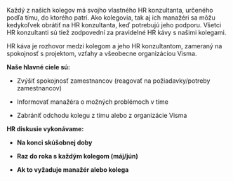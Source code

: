 Každý z našich kolegov má svojho vlastného HR konzultanta, určeného podľa tímu, do ktorého patrí. Ako kolegovia, tak aj ich manažéri sa môžu kedykoľvek obrátiť na HR konzultanta, keď potrebujú jeho podporu. Všetci HR konzultanti sú tiež zodpovední za pravidelné HR kávy s našimi kolegami.

HR káva je rozhovor medzi kolegom a jeho HR konzultantom, zameraný na spokojnosť s projektom, vzťahy a všeobecne organizáciou Visma.

**Naše hlavné ciele sú:**

-   Zvýšiť spokojnosť zamestnancov (reagovať na požiadavky/potreby zamestnancov)
    
-   Informovať manažéra o možných problémoch v tíme
    
-   Zabrániť odchodu kolegu z tímu alebo z organizácie Visma
    

**HR diskusie vykonávame:**

-   **Na konci skúšobnej doby**
    
-   **Raz do roka s každým kolegom (máj/jún)**
    
-   **Ak to vyžaduje manažér alebo kolega**